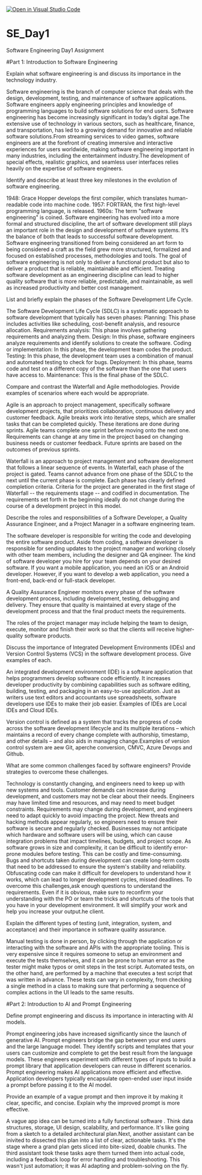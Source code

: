 [![Open in Visual Studio Code](https://classroom.github.com/assets/open-in-vscode-2e0aaae1b6195c2367325f4f02e2d04e9abb55f0b24a779b69b11b9e10269abc.svg)](https://classroom.github.com/online_ide?assignment_repo_id=15567641&assignment_repo_type=AssignmentRepo)
# SE_Day1
Software Engineering Day1 Assignment
   
#Part 1: Introduction to Software Engineering

Explain what software engineering is and discuss its importance in the technology industry.
  
  Software engineering is the branch of computer science that deals with the design, development, testing, and maintenance of software applications. Software engineers apply engineering   principles and knowledge of programming languages to build software solutions for end users.
Software engineering has become increasingly significant in today’s digital age.The extensive use of technology in various sectors, such as healthcare, finance, and transportation, has led to a growing demand for innovative and reliable software solutions.From streaming services to video games, software engineers are at the forefront of creating immersive and interactive experiences for users worldwide, making software engineering important in many industries, including the entertainment industry.The development of special effects, realistic graphics, and seamless user interfaces relies heavily on the expertise of software engineers.

Identify and describe at least three key milestones in the evolution of software engineering.

1948: Grace Hopper develops the first compiler, which translates human-readable code into machine code.
1957: FORTRAN, the first high-level programming language, is released.
1960s: The term "software engineering" is coined.
Software engineering has evolved into a more formal and structured discipline, the art of software development still plays an important role in the design and development of software systems. It’s the balance of both that leads to successful software development. Software engineering transitioned from being considered an art form to being considered a craft as the field grew more structured, formalized and focused on established processes, methodologies and tools. The goal of software engineering is not only to deliver a functional product but also to deliver a product that is reliable, maintainable and efficient. Treating software development as an engineering discipline can lead to higher quality software that is more reliable, predictable, and maintainable, as well as increased productivity and better cost management.

List and briefly explain the phases of the Software Development Life Cycle.

The Software Development Life Cycle (SDLC) is a systematic approach to software development that typically has seven phases: 
Planning: This phase includes activities like scheduling, cost-benefit analysis, and resource allocation. 
Requirements analysis: This phase involves gathering requirements and analyzing them. 
Design: In this phase, software engineers analyze requirements and identify solutions to create the software. 
Coding or implementation: In this phase, the development team codes the product. 
Testing: In this phase, the development team uses a combination of manual and automated testing to check for bugs. 
Deployment: In this phase, teams code and test on a different copy of the software than the one that users have access to. 
Maintenance: This is the final phase of the SDLC.

Compare and contrast the Waterfall and Agile methodologies. Provide examples of scenarios where each would be appropriate.

Agile is an approach to project management, specifically software development projects, that prioritizes collaboration, continuous delivery and customer feedback. Agile breaks work into iterative steps, which are smaller tasks that can be completed quickly. These iterations are done during sprints. Agile teams complete one sprint before moving onto the next one. 
Requirements can change at any time in the project based on changing business needs or customer feedback. Future sprints are based on the outcomes of previous
sprints.

Waterfall is an approach to project management and software development that follows a linear sequence of events. In Waterfall, each phase of the project is gated. Teams cannot advance from one phase of the SDLC to the next until the current phase is complete. Each phase has clearly defined completion criteria. Criteria for the project are generated in the first stage of Waterfall -- the requirements stage -- and codified in documentation. The requirements set forth in the beginning ideally do not change during the course of a development project in this model.

Describe the roles and responsibilities of a Software Developer, a Quality Assurance Engineer, and a Project Manager in a software engineering team.

The software developer is responsible for writing the code and developing the entire software product. Aside from coding, a software developer is responsible for sending updates to the project manager and working closely with other team members, including the designer and QA engineer. The kind of software developer you hire for your team depends on your desired software. If you want a mobile application, you need an iOS or an Android developer. However, if you want to develop a web application, you need a front-end, back-end or full-stack developer. 

A Quality Assurance Engineer  monitors every phase of the software development process, including development, testing, debugging and delivery. They ensure that quality is maintained at every stage of the development process and that the final product meets the requirements.

The roles of the project manager may include helping the team to design, execute, monitor and finish their work so that the clients will receive higher-quality software products. 

Discuss the importance of Integrated Development Environments (IDEs) and Version Control Systems (VCS) in the software development process. Give examples of each.

An integrated development environment (IDE) is a software application that helps programmers develop software code efficiently. It increases developer productivity by combining capabilities such as software editing, building, testing, and packaging in an easy-to-use application. Just as writers use text editors and accountants use spreadsheets, software developers use IDEs to make their job easier. Examples of IDEs are Local IDEs and Cloud IDEs.

Version control is defined as a system that tracks the progress of code across the software development lifecycle and its multiple iterations – which maintains a record of every change complete with authorship, timestamp, and other details – and also aids in managing change.Examples of version control system are aew Git, aperche conversion, CMVC, Azure Devops and Github.

What are some common challenges faced by software engineers? Provide strategies to overcome these challenges. 

Technology is constantly changing, and engineers need to keep up with new systems and tools.
Customer demands can increase during development, and customers may not be clear about their needs. 
Engineers may have limited time and resources, and may need to meet budget constraints. 
Requirements may change during development, and engineers need to adapt quickly to avoid impacting the project.
New threats and hacking methods appear regularly, so engineers need to ensure their software is secure and regularly checked. 
Businesses may not anticipate which hardware and software users will be using, which can cause integration problems that impact timelines, budgets, and project scope.
As software grows in size and complexity, it can be difficult to identify error-prone modules before testing. This can be costly and time-consuming.
Bugs and shortcuts taken during development can create long-term costs that need to be addressed to ensure the system's stability and reliability. 
Obfuscating code can make it difficult for developers to understand how it works, which can lead to longer development cycles, missed deadlines.
To overcome this challenges,ask enough questions to understand the requirements. Even if it is obvious, make sure to reconfirm your understanding with the PO or tearn the tricks and shortcuts of the tools that you have in your development environment. It will simplify your work and help you increase your output.he client.

Explain the different types of testing (unit, integration, system, and acceptance) and their importance in software quality assurance.

Manual testing is done in person, by clicking through the application or interacting with the software and APIs with the appropriate tooling. This is very expensive since it requires someone to setup an environment and execute the tests themselves, and it can be prone to human error as the tester might make typos or omit steps in the test script.
Automated tests, on the other hand, are performed by a machine that executes a test script that was written in advance. These tests can vary in complexity, from checking a single method in a class to making sure that performing a sequence of complex actions in the UI leads to the same results.

#Part 2: Introduction to AI and Prompt Engineering


Define prompt engineering and discuss its importance in interacting with AI models.

Prompt engineering jobs have increased significantly since the launch of generative AI. Prompt engineers bridge the gap between your end users and the large language model. They identify scripts and templates that your users can customize and complete to get the best result from the language models. These engineers experiment with different types of inputs to build a prompt library that application developers can reuse in different scenarios.
Prompt engineering makes AI applications more efficient and effective. Application developers typically encapsulate open-ended user input inside a prompt before passing it to the AI model.

Provide an example of a vague prompt and then improve it by making it clear, specific, and concise. Explain why the improved prompt is more effective.

A vague app idea can be turned into a fully functional software . Think data structures, storage, UI design, scalability, and performance. It's like going from a sketch to a detailed architectural plan.Next, another assistant can be inivited to dissected this plan into a list of clear, actionable tasks. It's the stage where a grand plan gets sliced into bite-sized, doable chunks. The third assistant took these tasks aqre thern turned them into actual code, including a feedback loop for error handling and troubleshooting. This wasn't just automation; it was AI adapting and problem-solving on the fly.




